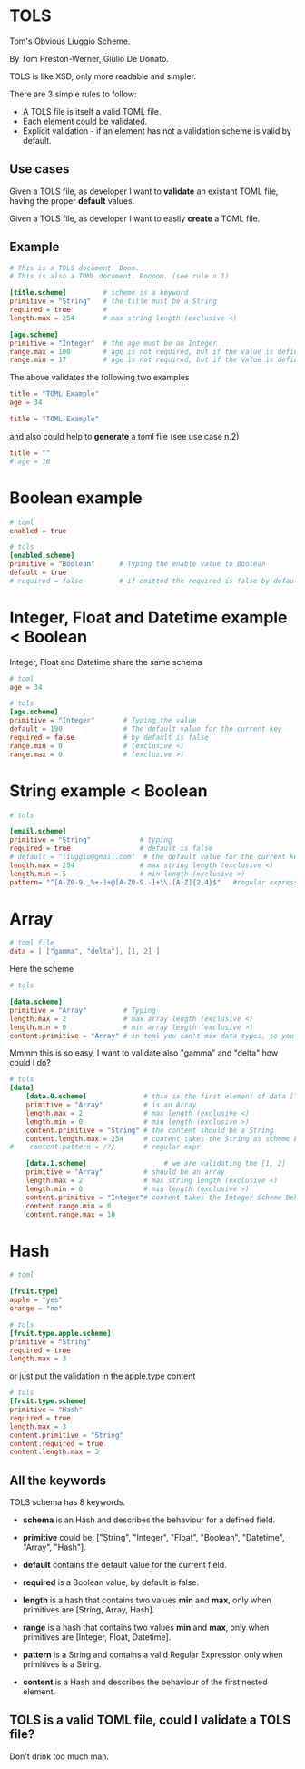 TOLS
====

Tom's Obvious Liuggio Scheme.

By Tom Preston-Werner, Giulio De Donato.

TOLS is like XSD, only more readable and simpler.

There are 3 simple rules to follow:

- A TOLS file is itself a valid TOML file.
- Each element could be validated.
- Explicit validation - if an element has not a validation scheme is valid by default.

Use cases
----------

Given a TOLS file, as developer I want to **validate** an existant TOML file, having the proper **default** values.

Given a TOLS file, as developer I want to easily **create** a TOML file.

Example
-------

```toml
# This is a TOLS document. Boom.
# This is also a TOML document. Boooom. (see rule n.1)

[title.scheme]         # scheme is a keyword
primitive = "String"   # the title must be a String
required = true        #
length.max = 254       # max string length (exclusive <)

[age.scheme]
primitive = "Integer"  # the age must be an Integer
range.max = 100        # age is not required, but if the value is defined, should be maximum 100 (exclusive <)
range.min = 17         # age is not required, but if the value is defined, should be minimum 17 (exclusive >)
```

The above validates the following two examples

```toml
title = "TOML Example"
age = 34
```

```toml
title = "TOML Example"
```

and also could help to **generate** a toml file (see use case n.2)

```toml
title = ""
# age = 18
```

# Boolean example

```toml
# toml
enabled = true
```

```toml
# tols
[enabled.scheme]
primitive = "Boolean"      # Typing the enable value to Boolean
default = true
# required = false         # if omitted the required is false by default
```

# Integer, Float and Datetime example < Boolean

Integer, Float and Datetime share the same schema

```toml
# toml
age = 34
```

```toml
# tols
[age.scheme]
primitive = "Integer"       # Typing the value
default = 190               # The default value for the current key
required = false            # by default is false
range.min = 0               # (exclusive <)
range.max = 0               # (exclusive >)
```

# String example < Boolean

```toml
# tols

[email.scheme]
primitive = "String"            # typing
required = true                 # default is false
# default = "liuggio@gmail.com"  # the default value for the current key
length.max = 254                # max string length (exclusive <)
length.min = 5                  # min length (exclusive >)
pattern= "^[A-Z0-9._%+-]+@[A-Z0-9.-]+\\.[A-Z]{2,4}$"   #regular expression
```

# Array

```toml
# toml file
data = [ ["gamma", "delta"], [1, 2] ]
```

Here the scheme

```toml
# tols

[data.scheme]
primitive = "Array"         # Typing
length.max = 2              # max array length (exclusive <)
length.min = 0              # min array length (exclusive >)
content.primitive = "Array" # in toml you can't mix data types, so you could explicit the first nested content
```
Mmmm this is so easy, I want to validate also "gamma" and "delta" how could I do?

```toml
# tols
[data]
    [data.0.scheme]              # this is the first element of data ["gamma", "delta"]
    primitive = "Array"          # is an Array
    length.max = 2               # max length (exclusive <)
    length.min = 0               # min length (exclusive >)
    content.primitive = "String" # the content should be a String
    content.length.max = 254     # content takes the String as scheme behaviour
#    content.pattern = /?/       # regular expr

    [data.1.scheme]                   # we are validating the [1, 2]
    primitive = "Array"          # should be an array
    length.max = 2               # max string length (exclusive <)
    length.min = 0               # min length (exclusive >)
    content.primitive = "Integer"# content takes the Integer Scheme Behaviour
    content.range.min = 0
    content.range.max = 10
```

# Hash

```toml
# toml

[fruit.type]
apple = "yes"
orange = "no"
```

```toml
# tols
[fruit.type.apple.scheme]
primitive = "String"
required = true
length.max = 3
```

or just put the validation in the apple.type content

```toml
# tols
[fruit.type.scheme]
primitive = "Hash"
required = true
length.max = 3
content.primitive = "String"
content.required = true
content.length.max = 3
```

All the keywords
-------

TOLS schema has 8 keywords.

- **schema** is an Hash and describes the behaviour for a defined field.

- **primitive** could be: ["String", "Integer", "Float", "Boolean", "Datetime", "Array", "Hash"].

- **default** contains the default value for the current field.

- **required** is a Boolean value, by default is false.

- **length** is a hash that contains two values **min** and **max**, only when primitives are [String, Array, Hash].

- **range** is a hash that contains two values **min** and **max**, only when primitives are [Integer, Float, Datetime].

- **pattern** is a String and contains a valid Regular Expression only when primitives is a String.

- **content** is a Hash and describes the behaviour of the first nested element.


TOLS is a valid TOML file, could I validate a TOLS file?
-------

Don't drink too much man.
